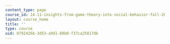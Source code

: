 ```yaml
---
content_type: page
course_id: 14-11-insights-from-game-theory-into-social-behavior-fall-2013
layout: course_home
title: ''
type: course
uid: 0792426b-3d53-a9d1-88b0-f37ca25817db
---
```

